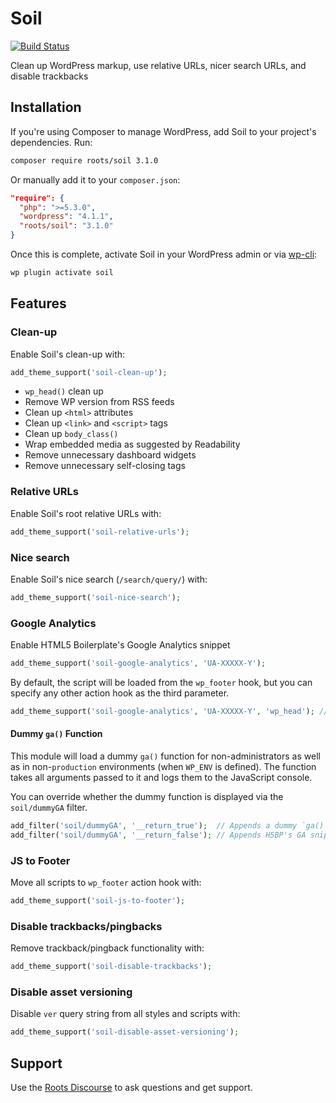 # Soil
[![Build Status](https://travis-ci.org/roots/soil.svg)](https://travis-ci.org/roots/soil)

Clean up WordPress markup, use relative URLs, nicer search URLs, and disable trackbacks

## Installation

If you're using Composer to manage WordPress, add Soil to your project's dependencies. Run:

```sh
composer require roots/soil 3.1.0
```

Or manually add it to your `composer.json`:

```json
"require": {
  "php": ">=5.3.0",
  "wordpress": "4.1.1",
  "roots/soil": "3.1.0"
}
```

Once this is complete, activate Soil in your WordPress admin or via [wp-cli](http://wp-cli.org/commands/plugin/activate/):

```bash
wp plugin activate soil
```

## Features

### Clean-up

Enable Soil's clean-up with:

```php
add_theme_support('soil-clean-up');
```

* `wp_head()` clean up
* Remove WP version from RSS feeds
* Clean up `<html>` attributes
* Clean up `<link>` and `<script>` tags
* Clean up `body_class()`
* Wrap embedded media as suggested by Readability
* Remove unnecessary dashboard widgets
* Remove unnecessary self-closing tags

### Relative URLs

Enable Soil's root relative URLs with:

```php
add_theme_support('soil-relative-urls');
```

### Nice search

Enable Soil's nice search (`/search/query/`) with:

```php
add_theme_support('soil-nice-search');
```

### Google Analytics

Enable HTML5 Boilerplate's Google Analytics snippet

```php
add_theme_support('soil-google-analytics', 'UA-XXXXX-Y');
```

By default, the script will be loaded from the `wp_footer` hook, but you can specify any other action hook as the third parameter.

```php
add_theme_support('soil-google-analytics', 'UA-XXXXX-Y', 'wp_head'); // script will load during wp_head
```

#### Dummy `ga()` Function

This module will load a dummy `ga()` function for non-administrators as well as in non-`production` environments (when `WP_ENV` is defined). The function takes all arguments passed to it and logs them to the JavaScript console.

You can override whether the dummy function is displayed via the `soil/dummyGA` filter.

```php
add_filter('soil/dummyGA', '__return_true');  // Appends a dummy `ga()` function
add_filter('soil/dummyGA', '__return_false'); // Appends H5BP's GA snippet
```

### JS to Footer

Move all scripts to `wp_footer` action hook with:

```php
add_theme_support('soil-js-to-footer');
```

### Disable trackbacks/pingbacks

Remove trackback/pingback functionality with:

```php
add_theme_support('soil-disable-trackbacks');
```

### Disable asset versioning

Disable `ver` query string from all styles and scripts with:

```php
add_theme_support('soil-disable-asset-versioning');
```

## Support

Use the [Roots Discourse](https://discourse.roots.io/) to ask questions and get support.

